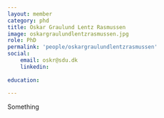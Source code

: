 ```yaml
---
layout: member
category: phd
title: Oskar Graulund Lentz Rasmussen
image: oskargraulundlentzrasmussen.jpg
role: PhD
permalink: 'people/oskargraulundlentzrasmussen'
social:
    email: oskr@sdu.dk
    linkedin: 
    
education:
 
---
```


Something
